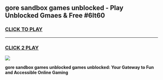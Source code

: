 
## gore sandbox games unblocked - Play Unblocked Gmaes & Free #6lt60
<h3>
<a href="https://premium.freeplayer.one?title=gore_sandbox_games_unblocked&ref=03M">CLICK TO PLAY</a></h3>
<hr>

<h3>
<a href="https://premium.freeplayer.one?title=gore_sandbox_games_unblocked&ref=03M">CLICK 2 PLAY</a>
  
</h3>

<a href="https://premium.freeplayer.one?title=gore_sandbox_games_unblocked&ref=03M"><img src="https://clearcache.store/games.png"></a>


**gore sandbox games unblocked games unblocked: Your Gateway to Fun and Accessible Online Gaming**
